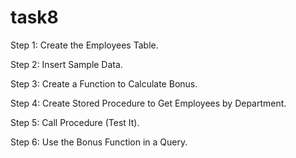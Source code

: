 # task8
Step 1: Create the Employees Table.

Step 2: Insert Sample Data.

Step 3: Create a Function to Calculate Bonus.

Step 4: Create Stored Procedure to Get Employees by Department.

Step 5: Call Procedure (Test It).

Step 6: Use the Bonus Function in a Query.
